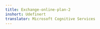 ```yaml
---
title: Exchange-online-plan-2
inshort: Udefinert
translator: Microsoft Cognitive Services
---
```




